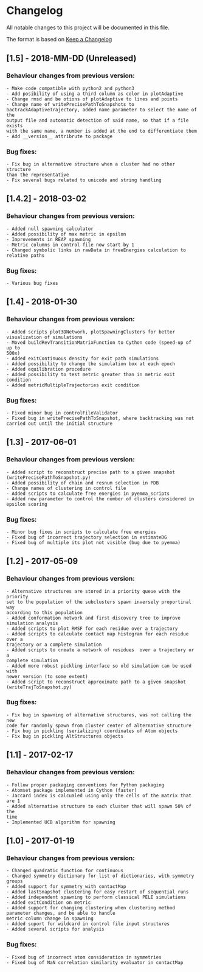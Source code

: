 # Changelog
All notable changes to this project will be documented in this file.

The format is based on [Keep a Changelog](http://keepachangelog.com/en/1.0.0/)

## [1.5] - 2018-MM-DD (Unreleased)

### Behaviour changes from previous version:
    - Make code compatible with python2 and python3
    - Add posibility of using a third column as color in plotAdaptive
    - Change rmsd and be otions of plotAdaptive to lines and points
    - Change name of writePrecisePathToSnapshots to
    bactrackAdaptiveTrajectory, added name parameter to select the name of the
    output file and automatic detection of said name, so that if a file exists
    with the same name, a number is added at the end to differentiate them
    - Add __version__ attribrute to package

### Bug fixes:
    - Fix bug in alternative structure when a cluster had no other structure
    than the representative
    - Fix several bugs related to unicode and string handling

## [1.4.2] - 2018-03-02

### Behaviour changes from previous version:
    - Added null spawning calculator
    - Added possibility of max metric in epsilon
    - Improvements in REAP spawning
    - Metric columns in control file now start by 1
    - Changed symbolic links in rawData in freeEnergies calculation to
    relative paths

### Bug fixes:
    - Various bug fixes

## [1.4] - 2018-01-30

### Behaviour changes from previous version:
    - Added scripts plot3DNetwork, plotSpawningClusters for better
    visualization of simulations
    - Moved buildRevTransitionMatrixFunction to Cython code (speed-up of up to
    500x)
    - Added exitContinuous density for exit path simulations
    - Added possibility to change the simulation box at each epoch
    - Added equilibration procedure
    - Added possibility to test metric greater than in metric exit condition
    - Added metricMultipleTrajectories exit condition

### Bug fixes:
    - Fixed minor bug in controlFileValidator
    - Fixed bug in writePrecisePathToSnapshot, where backtracking was not
    carried out until the initial structure

## [1.3] - 2017-06-01

### Behaviour changes from previous version:
    - Added script to reconstruct precise path to a given snapshot
    (writePrecisePathToSnapshot.py)
    - Added possibility of chain and resnum selection in PDB
    - Change names of clustering in control file 
    - Added scripts to calculate free energies in pyemma_scripts
    - Added new parameter to control the number of clusters considered in
    epsilon scoring

### Bug fixes:
    - Minor bug fixes in scripts to calculate free energies
    - Fixed bug of incorrect trajectory selection in estimateDG
    - Fixed bug of multiple its plot not visible (bug due to pyemma)

## [1.2] - 2017-05-09

### Behaviour changes from previous version:
    - Alternative structures are stored in a priority queue with the priority
    set to the population of the subclusters spawn inversely proportinal way
    according to this population
    - Added conformation network and first discovery tree to improve
    simulation analysis
    - Added scripts to plot RMSF for each residue over a trajectory
    - Added scripts to calculate contact map histogram for each residue over a
    trajectory or a complete simulation
    - Added scripts to create a network of residues  over a trajectory or a
    complete simulation
    - Added more robust pickling interface so old simulation can be used with
    newer version (to some extent)
    - Added script to reconstruct approximate path to a given snapshot
    (writeTrajToSnapshot.py)

### Bug fixes:
    - Fix bug in spawning of alternative structures, was not calling the new
    code for randomly spawn from cluster center of alternative structure
    - Fix bug in pickling (serializing) coordinates of Atom objects
    - Fix bug in pickling AltStructures objects

## [1.1] - 2017-02-17

### Behaviour changes from previous version:
    - Follow proper packaging conventions for Python packaging
    - Atomset package implemented in Cython (faster)
    - Jaccard index is calcualed using only the cells of the matrix that are 1
    - Added alternative structure to each cluster that will spawn 50% of the
    time
    - Implemented UCB algorithm for spawning

## [1.0] - 2017-01-19

### Behaviour changes from previous version:

    - Changed quadratic function for continuous
    - Changed symmetry dictionary for list of dictionaries, with symmetry groups
    - Added support for symmetry with contactMap
    - Added lastSnapshot clustering for easy restart of sequential runs
    - Added independent spawning to perform classical PELE simulations
    - Added exitCondition on metric
    - Added support for changing clustering when clustering method parameter changes, and be able to handle
    metric column change in spawning
    - Added suport for wildcard in control file input structures
    - Added several scripts for analysis

### Bug fixes:

    - Fixed bug of incorrect atom consideration in symmetries
    - Fixed bug of NaN correlation similarity evaluator in contactMap
